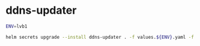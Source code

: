 # ddns-updater

```bash
ENV=lvb1

helm secrets upgrade --install ddns-updater . -f values.${ENV}.yaml -f secrets.${ENV}.yaml
```
